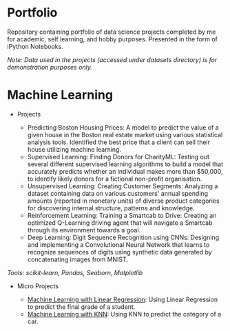 # Portfolio
Repository containing portfolio of data science projects completed by me for academic, self learning, and hobby purposes. Presented in the form of iPython Notebooks.

*Note: Data used in the projects (accessed under datasets directory) is for demonstration purposes only.*

# Machine Learning

- Projects

    - Predicting Boston Housing Prices: A model to predict the value of a given house in the Boston real estate market using various statistical analysis tools. Identified the best price that a client can sell their house utilizing machine learning.
    - Supervised Learning: Finding Donors for CharityML: Testing out several different supervised learning algorithms to build a model that accurately predicts whether an individual makes more than $50,000, to identify likely donors for a fictional non-profit organisation.
    - Unsupervised Learning: Creating Customer Segments: Analyzing a dataset containing data on various customers' annual spending amounts (reported in monetary units) of diverse product categories for discovering internal structure, patterns and knowledge.
    - Reinforcement Learning: Training a Smartcab to Drive: Creating an optimized Q-Learning driving agent that will navigate a Smartcab through its environment towards a goal.
    - Deep Learning: Digit Sequence Recognition using CNNs: Designing and implementing a Convolutional Neural Network that learns to recognize sequences of digits using synthetic data generated by concatenating images from MNIST.

*Tools: scikit-learn, Pandas, Seaborn, Matplotlib*

- Micro Projects
    
    - [Machine Learning with Linear Regression](ML%20Micro%20Projects/Machine%20Learning%20with%20Linear%20Regression): Using Linear Regression to predict the final grade of a student.
    - [Machine Learning with KNN](ML%20Micro%20Projects/Machine%20Learning%20with%20KNN): Using KNN to predict the category of a car.
